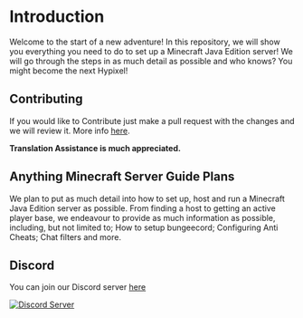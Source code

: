 # Introduction

Welcome to the start of a new adventure! In this repository, we will show you everything you need to do to set up a Minecraft Java Edition server!
We will go through the steps in as much detail as possible and who knows? You might become the next Hypixel!

## Contributing

If you would like to Contribute just make a pull request with the changes and we will review it. More info [here](CONTRIBUTING.md).

**Translation Assistance is much appreciated.**

## Anything Minecraft Server Guide Plans

We plan to put as much detail into how to set up, host and run a Minecraft Java Edition server as possible.
From finding a host to getting an active player base, we endeavour to provide as much information as possible, including, but not limited to; How to setup bungeecord; Configuring Anti Cheats; Chat filters and more.

## Discord

You can join our Discord server [here](https://discord.gg/QRjusA2uAZ)

[![Discord Server](https://img.shields.io/discord/803527976670855169?color=7289da&label=DISCORD&style=for-the-badge)](https://discord.gg/QRjusA2uAZ)